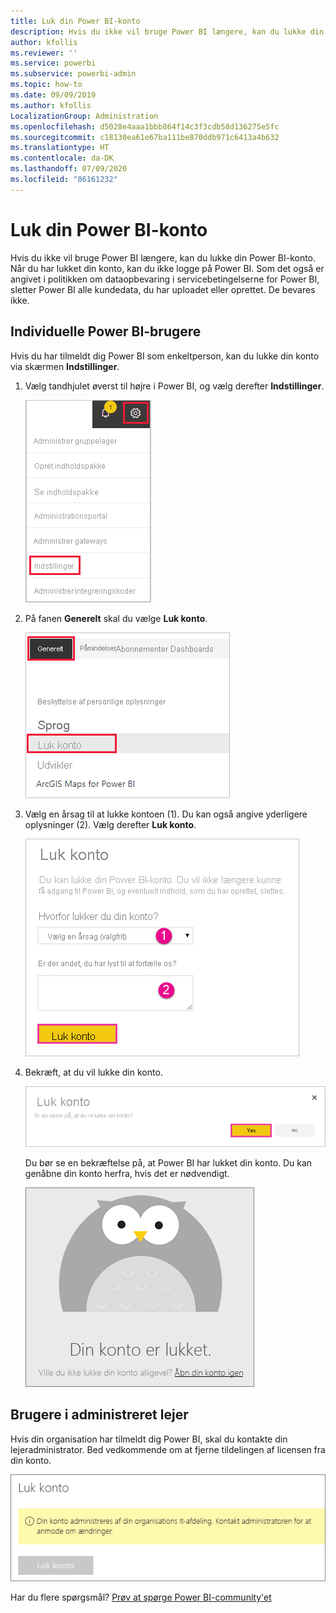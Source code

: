 ```yaml
---
title: Luk din Power BI-konto
description: Hvis du ikke vil bruge Power BI længere, kan du lukke din Power BI-konto.
author: kfollis
ms.reviewer: ''
ms.service: powerbi
ms.subservice: powerbi-admin
ms.topic: how-to
ms.date: 09/09/2019
ms.author: kfollis
LocalizationGroup: Administration
ms.openlocfilehash: d5028e4aaa1bbb864f14c3f3cdb58d136275e5fc
ms.sourcegitcommit: c18130ea61e67ba111be870ddb971c6413a4b632
ms.translationtype: HT
ms.contentlocale: da-DK
ms.lasthandoff: 07/09/2020
ms.locfileid: "86161232"
---
```

# <a name="close-your-power-bi-account"></a>Luk din Power BI-konto

Hvis du ikke vil bruge Power BI længere, kan du lukke din Power BI-konto.  Når du har lukket din konto, kan du ikke logge på Power BI. Som det også er angivet i politikken om dataopbevaring i servicebetingelserne for Power BI, sletter Power BI alle kundedata, du har uploadet eller oprettet. De bevares ikke.

## <a name="individual-power-bi-users"></a>Individuelle Power BI-brugere

Hvis du har tilmeldt dig Power BI som enkeltperson, kan du lukke din konto via skærmen **Indstillinger**.

1. Vælg tandhjulet øverst til højre i Power BI, og vælg derefter **Indstillinger**.

    ![Skærmbillede af øverste højre hjørne af brugergrænsefladen med tandhjulsikonet og indstillingerne markeret.](media/service-admin-closing-your-account/close-account-settings.png)

1. På fanen **Generelt** skal du vælge **Luk konto**.

    ![Skærmbillede af det øverste venstre hjørne af siden med indstillinger, hvor indstillingen Luk konto er markeret.](media/service-admin-closing-your-account/close-account-settings-2.png)

1. Vælg en årsag til at lukke kontoen (1). Du kan også angive yderligere oplysninger (2). Vælg derefter **Luk konto**.

    ![Skærmbillede af dialogboksen Luk konto med felter, hvor der kan angives flere oplysninger om lukning af kontoen.](media/service-admin-closing-your-account/close-account-settings-3.png)

1. Bekræft, at du vil lukke din konto.

    ![Skærmbillede af bekræftelsesdialogboksen Luk konto, hvor indstillingen Ja er markeret.](media/service-admin-closing-your-account/close-account-settings-4.png)

    Du bør se en bekræftelse på, at Power BI har lukket din konto. Du kan genåbne din konto herfra, hvis det er nødvendigt.

    ![Skærmbillede af bekræftelsesdialogboksen Din konto er lukket.](media/service-admin-closing-your-account/close-account-settings-5.png)

## <a name="managed-tenant-users"></a>Brugere i administreret lejer

Hvis din organisation har tilmeldt dig Power BI, skal du kontakte din lejeradministrator. Bed vedkommende om at fjerne tildelingen af licensen fra din konto.

![Skærmbillede af Administreret kontolukning.](media/service-admin-closing-your-account/close-account-managed.png)

Har du flere spørgsmål? [Prøv at spørge Power BI-community'et](https://community.powerbi.com/)